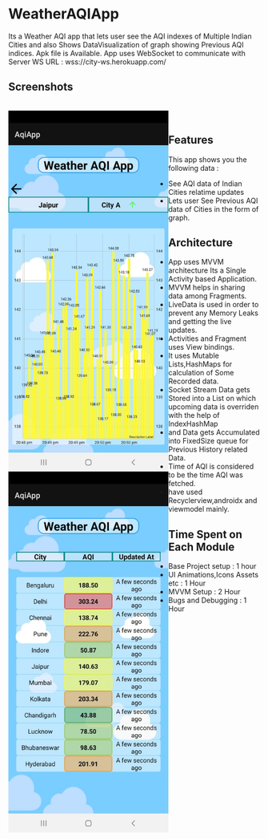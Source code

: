# WeatherAQIApp
Its a Weather AQI app that lets user see the AQI indexes of Multiple Indian Cities and
also Shows DataVisualization of graph showing Previous AQI indices.
Apk file is Available.
App uses WebSocket to communicate with Server
WS URL : wss://city-ws.herokuapp.com/

## Screenshots
<p>
  <br>
  <img src="./Screenshots/sc1.jpg" align="left" height="720" width="320" >
  <img src="./Screenshots/sc2.jpg" align="left" height="720" width="320" >
  <br>
</p>

## Features
This app shows you the following data :
- See AQI data of Indian Cities relatime updates
- Lets user See Previous AQI data of Cities in the form of graph.

## Architecture
- App uses MVVM architecture Its a Single Activity based Application.
- MVVM helps in sharing data among Fragments.
- LiveData is used in order to prevent any Memory Leaks and getting the live updates.
- Activities and Fragment uses View bindings.
- It uses Mutable Lists,HashMaps for calculation of Some Recorded data.
- Socket Stream Data gets Stored into a List on which upcoming data is overriden with the help of IndexHashMap
- and Data gets Accumulated into FixedSize queue for Previous History related Data.
- Time of AQI is considered to be the time AQI was fetched.
- have used Recyclerview,androidx and viewmodel mainly.


## Time Spent on Each Module
- Base Project setup : 1 hour
- UI Animations,Icons Assets etc : 1 Hour
- MVVM Setup : 2 Hour
- Bugs and Debugging  : 1 Hour



